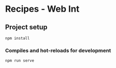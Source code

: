 # Recipes - Web Int

## Project setup
```
npm install
```

### Compiles and hot-reloads for development
```
npm run serve
```